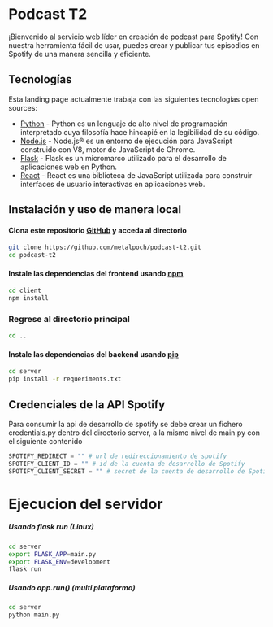 # Podcast T2

¡Bienvenido al servicio web líder en creación de podcast para Spotify! Con nuestra herramienta fácil de usar, puedes crear y publicar tus episodios en Spotify de una manera sencilla y eficiente.

## Tecnologías
Esta landing page actualmente trabaja con las siguientes tecnologías open sources:
- [Python] - Python es un lenguaje de alto nivel de programación interpretado cuya filosofía hace hincapié en la legibilidad de su código.
- [Node.js] - Node.js® es un entorno de ejecución para JavaScript construido con V8, motor de JavaScript de Chrome.
- [Flask] - Flask es un micromarco utilizado para el desarrollo de aplicaciones web en Python.
- [React] - React es una biblioteca de JavaScript utilizada para construir interfaces de usuario interactivas en aplicaciones web.

## Instalación y uso de manera local

#### Clona este repositorio [GitHub] y acceda al directorio

```bash
git clone https://github.com/metalpoch/podcast-t2.git
cd podcast-t2
```

#### Instale las dependencias del frontend usando [npm]

```bash
cd client
npm install
```

### Regrese al directorio principal
```bash
cd ..
```

#### Instale las dependencias del backend usando [pip]
```bash
cd server
pip install -r requeriments.txt
```

## Credenciales de la API Spotify
Para consumir la api de desarrollo de spotify se debe crear un fichero credentials.py dentro del directorio server, a la mismo nivel de main.py con el siguiente contenido
```python
SPOTIFY_REDIRECT = "" # url de redireccionamiento de spotify
SPOTIFY_CLIENT_ID = "" # id de la cuenta de desarrollo de Spotify
SPOTIFY_CLIENT_SECRET = "" # secret de la cuenta de desarrollo de Spotify
```

# Ejecucion del servidor
##### Usando flask run (Linux)
```bash
cd server
export FLASK_APP=main.py
export FLASK_ENV=development
flask run
```

##### Usando app.run() (multi plataforma)
```bash
cd server
python main.py
```

[//]: #
   [Python]: <https://www.python.org/>
   [Node.js]: <https://nodejs.org/en>
   [Flask]: <https://flask.palletsprojects.com/en/2.3.x/>
   [React]: <https://react.dev/>
   [GitHub]: <https://github.com/metalpoch/podcast-t2.git>
   [pip]: <https://pip.pypa.io/en/stable/>
   [npm]: <[https://choosealicense.com/licenses/mit/](https://www.npmjs.com/)>
